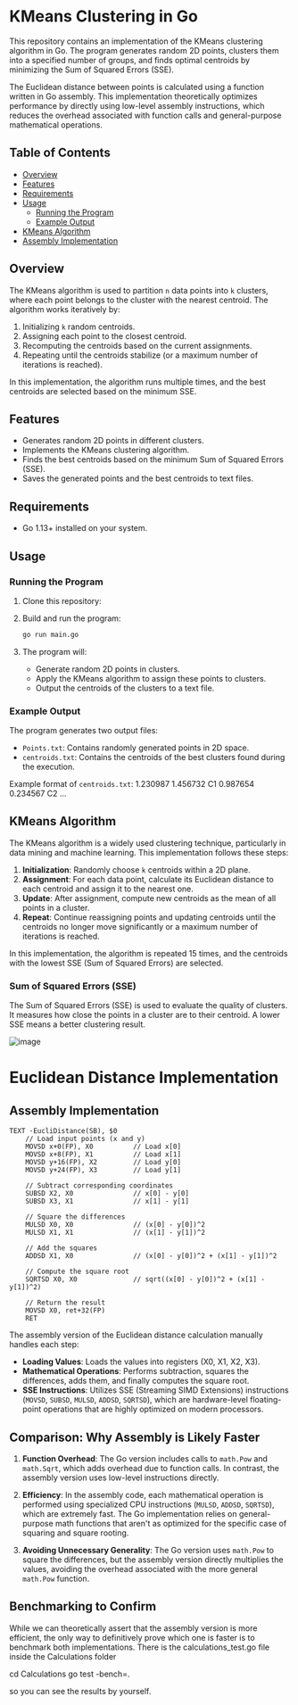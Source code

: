 # KMeans Clustering in Go

This repository contains an implementation of the KMeans clustering algorithm in Go. The program generates random 2D points, clusters them into a specified number of groups, and finds optimal centroids by minimizing the Sum of Squared Errors (SSE).

The Euclidean distance between points is calculated using a function written in Go assembly. This implementation theoretically optimizes performance by directly using low-level assembly instructions, which reduces the overhead associated with function calls and general-purpose mathematical operations.

## Table of Contents

- [Overview](#overview)
- [Features](#features)
- [Requirements](#requirements)
- [Usage](#usage)
  - [Running the Program](#running-the-program)
  - [Example Output](#example-output)
- [KMeans Algorithm](#kmeans-algorithm)
- [Assembly Implementation](#assembly-implementation)

## Overview

The KMeans algorithm is used to partition `n` data points into `k` clusters, where each point belongs to the cluster with the nearest centroid. The algorithm works iteratively by:
1. Initializing `k` random centroids.
2. Assigning each point to the closest centroid.
3. Recomputing the centroids based on the current assignments.
4. Repeating until the centroids stabilize (or a maximum number of iterations is reached).

In this implementation, the algorithm runs multiple times, and the best centroids are selected based on the minimum SSE.

## Features

- Generates random 2D points in different clusters.
- Implements the KMeans clustering algorithm.
- Finds the best centroids based on the minimum Sum of Squared Errors (SSE).
- Saves the generated points and the best centroids to text files.

## Requirements

- Go 1.13+ installed on your system.

## Usage

### Running the Program

1. Clone this repository:

2. Build and run the program:
    ```bash
    go run main.go
    ```

3. The program will:
    - Generate random 2D points in clusters.
    - Apply the KMeans algorithm to assign these points to clusters.
    - Output the centroids of the clusters to a text file.

### Example Output

The program generates two output files:

- `Points.txt`: Contains randomly generated points in 2D space.
- `centroids.txt`: Contains the centroids of the best clusters found during the execution.

Example format of `centroids.txt`:
1.230987 1.456732 C1 0.987654 0.234567 C2 ...

## KMeans Algorithm

The KMeans algorithm is a widely used clustering technique, particularly in data mining and machine learning. This implementation follows these steps:

1. **Initialization**: Randomly choose `k` centroids within a 2D plane.
2. **Assignment**: For each data point, calculate its Euclidean distance to each centroid and assign it to the nearest one.
3. **Update**: After assignment, compute new centroids as the mean of all points in a cluster.
4. **Repeat**: Continue reassigning points and updating centroids until the centroids no longer move significantly or a maximum number of iterations is reached.

In this implementation, the algorithm is repeated 15 times, and the centroids with the lowest SSE (Sum of Squared Errors) are selected.

### Sum of Squared Errors (SSE)

The Sum of Squared Errors (SSE) is used to evaluate the quality of clusters. It measures how close the points in a cluster are to their centroid. A lower SSE means a better clustering result.

![image](https://github.com/user-attachments/assets/c3a49dcf-0a11-44d6-82d0-76bb5b3a5086)

# Euclidean Distance Implementation

## Assembly Implementation


```assembly
TEXT ·EucliDistance(SB), $0
    // Load input points (x and y)
    MOVSD x+0(FP), X0          // Load x[0]
    MOVSD x+8(FP), X1          // Load x[1]
    MOVSD y+16(FP), X2         // Load y[0]
    MOVSD y+24(FP), X3         // Load y[1]

    // Subtract corresponding coordinates
    SUBSD X2, X0               // x[0] - y[0]
    SUBSD X3, X1               // x[1] - y[1]

    // Square the differences
    MULSD X0, X0               // (x[0] - y[0])^2
    MULSD X1, X1               // (x[1] - y[1])^2

    // Add the squares
    ADDSD X1, X0               // (x[0] - y[0])^2 + (x[1] - y[1])^2

    // Compute the square root
    SQRTSD X0, X0              // sqrt((x[0] - y[0])^2 + (x[1] - y[1])^2)

    // Return the result
    MOVSD X0, ret+32(FP)
    RET
```

The assembly version of the Euclidean distance calculation manually handles each step:

- **Loading Values**: Loads the values into registers (X0, X1, X2, X3).
- **Mathematical Operations**: Performs subtraction, squares the differences, adds them, and finally computes the square root.
- **SSE Instructions**: Utilizes SSE (Streaming SIMD Extensions) instructions (`MOVSD`, `SUBSD`, `MULSD`, `ADDSD`, `SQRTSD`), which are hardware-level floating-point operations that are highly optimized on modern processors.

## Comparison: Why Assembly is Likely Faster

1. **Function Overhead**: The Go version includes calls to `math.Pow` and `math.Sqrt`, which adds overhead due to function calls. In contrast, the assembly version uses low-level instructions directly.
   
2. **Efficiency**: In the assembly code, each mathematical operation is performed using specialized CPU instructions (`MULSD`, `ADDSD`, `SQRTSD`), which are extremely fast. The Go implementation relies on general-purpose math functions that aren't as optimized for the specific case of squaring and square rooting.

3. **Avoiding Unnecessary Generality**: The Go version uses `math.Pow` to square the differences, but the assembly version directly multiplies the values, avoiding the overhead associated with the more general `math.Pow` function.

## Benchmarking to Confirm

While we can theoretically assert that the assembly version is more efficient, the only way to definitively prove which one is faster is to benchmark both implementations.
There is the calculations_test.go file inside the Calculations folder

cd Calculations
go test -bench=.

so you can see the results by yourself.

